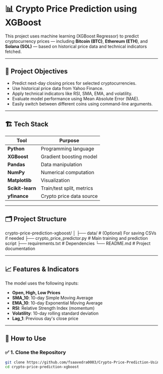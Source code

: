 # 📊 Crypto Price Prediction using XGBoost

This project uses machine learning (XGBoost Regressor) to predict cryptocurrency prices — including **Bitcoin (BTC)**, **Ethereum (ETH)**, and **Solana (SOL)** — based on historical price data and technical indicators fetched.

---

## 🧠 Project Objectives

- Predict next-day closing prices for selected cryptocurrencies.
- Use historical price data from Yahoo Finance.
- Apply technical indicators like RSI, SMA, EMA, and volatility.
- Evaluate model performance using Mean Absolute Error (MAE).
- Easily switch between different coins using command-line arguments.

---

## 🏗️ Tech Stack

| Tool        | Purpose                        |
|-------------|--------------------------------|
| **Python**  | Programming language           |
| **XGBoost** | Gradient boosting model        |
| **Pandas**  | Data manipulation              |
| **NumPy**   | Numerical computation          |
| **Matplotlib** | Visualization               |
| **Scikit-learn** | Train/test split, metrics |
| **yfinance** | Crypto price data source      |

---

## 🗂️ Project Structure

crypto-price-prediction-xgboost/
│
├── data/ # (Optional) For saving CSVs if needed
├── crypto_price_predictor.py # Main training and prediction script
├── requirements.txt # Dependencies
└── README.md # Project documentation



---

## 📈 Features & Indicators

The model uses the following inputs:

- **Open, High, Low Prices**  
- **SMA_10**: 10-day Simple Moving Average  
- **EMA_10**: 10-day Exponential Moving Average  
- **RSI**: Relative Strength Index (momentum)  
- **Volatility**: 10-day rolling standard deviation  
- **Lag_1**: Previous day's close price  

---

## 🚀 How to Use

### ✅ 1. Clone the Repository

```bash
git clone https://github.com/fsaavedra0003/Crypto-Price-Prediction-Using-XGBoost
cd crypto-price-prediction-xgboost
